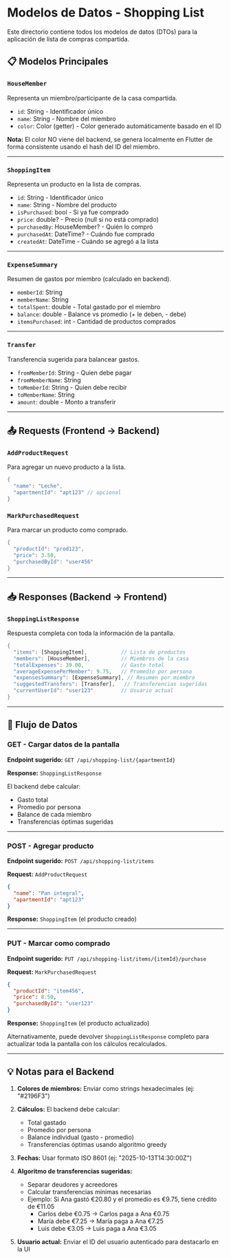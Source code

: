 # Modelos de Datos - Shopping List

Este directorio contiene todos los modelos de datos (DTOs) para la aplicación de lista de compras compartida.

## 📋 Modelos Principales

### `HouseMember`
Representa un miembro/participante de la casa compartida.
- `id`: String - Identificador único
- `name`: String - Nombre del miembro
- `color`: Color (getter) - Color generado automáticamente basado en el ID

**Nota:** El color NO viene del backend, se genera localmente en Flutter de forma consistente usando el hash del ID del miembro.

---

### `ShoppingItem`
Representa un producto en la lista de compras.
- `id`: String - Identificador único
- `name`: String - Nombre del producto
- `isPurchased`: bool - Si ya fue comprado
- `price`: double? - Precio (null si no está comprado)
- `purchasedBy`: HouseMember? - Quién lo compró
- `purchasedAt`: DateTime? - Cuándo fue comprado
- `createdAt`: DateTime - Cuándo se agregó a la lista

---

### `ExpenseSummary`
Resumen de gastos por miembro (calculado en backend).
- `memberId`: String
- `memberName`: String
- `totalSpent`: double - Total gastado por el miembro
- `balance`: double - Balance vs promedio (+ le deben, - debe)
- `itemsPurchased`: int - Cantidad de productos comprados

---

### `Transfer`
Transferencia sugerida para balancear gastos.
- `fromMemberId`: String - Quien debe pagar
- `fromMemberName`: String
- `toMemberId`: String - Quien debe recibir
- `toMemberName`: String
- `amount`: double - Monto a transferir

---

## 📤 Requests (Frontend → Backend)

### `AddProductRequest`
Para agregar un nuevo producto a la lista.
```dart
{
  "name": "Leche",
  "apartmentId": "apt123" // opcional
}
```

### `MarkPurchasedRequest`
Para marcar un producto como comprado.
```dart
{
  "productId": "prod123",
  "price": 3.50,
  "purchasedById": "user456"
}
```

---

## 📥 Responses (Backend → Frontend)

### `ShoppingListResponse`
Respuesta completa con toda la información de la pantalla.

```dart
{
  "items": [ShoppingItem],           // Lista de productos
  "members": [HouseMember],          // Miembros de la casa
  "totalExpenses": 39.00,            // Gasto total
  "averageExpensePerMember": 9.75,   // Promedio por persona
  "expensesSummary": [ExpenseSummary], // Resumen por miembro
  "suggestedTransfers": [Transfer],   // Transferencias sugeridas
  "currentUserId": "user123"         // Usuario actual
}
```

---

## 🔄 Flujo de Datos

### GET - Cargar datos de la pantalla
**Endpoint sugerido:** `GET /api/shopping-list/{apartmentId}`

**Response:** `ShoppingListResponse`

El backend debe calcular:
- Gasto total
- Promedio por persona
- Balance de cada miembro
- Transferencias óptimas sugeridas

---

### POST - Agregar producto
**Endpoint sugerido:** `POST /api/shopping-list/items`

**Request:** `AddProductRequest`
```json
{
  "name": "Pan integral",
  "apartmentId": "apt123"
}
```

**Response:** `ShoppingItem` (el producto creado)

---

### PUT - Marcar como comprado
**Endpoint sugerido:** `PUT /api/shopping-list/items/{itemId}/purchase`

**Request:** `MarkPurchasedRequest`
```json
{
  "productId": "item456",
  "price": 8.50,
  "purchasedById": "user123"
}
```

**Response:** `ShoppingItem` (el producto actualizado)

Alternativamente, puede devolver `ShoppingListResponse` completo para actualizar toda la pantalla con los cálculos recalculados.

---

## 💡 Notas para el Backend

1. **Colores de miembros:** Enviar como strings hexadecimales (ej: "#2196F3")

2. **Cálculos:** El backend debe calcular:
   - Total gastado
   - Promedio por persona
   - Balance individual (gasto - promedio)
   - Transferencias óptimas usando algoritmo greedy

3. **Fechas:** Usar formato ISO 8601 (ej: "2025-10-13T14:30:00Z")

4. **Algoritmo de transferencias sugeridas:**
   - Separar deudores y acreedores
   - Calcular transferencias mínimas necesarias
   - Ejemplo: Si Ana gastó €20.80 y el promedio es €9.75, tiene crédito de €11.05
     - Carlos debe €0.75 → Carlos paga a Ana €0.75
     - María debe €7.25 → María paga a Ana €7.25
     - Luis debe €3.05 → Luis paga a Ana €3.05

5. **Usuario actual:** Enviar el ID del usuario autenticado para destacarlo en la UI

